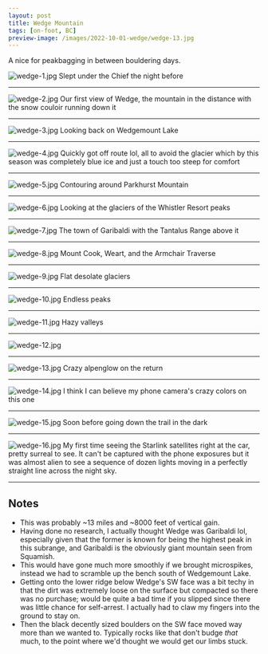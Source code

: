 ```yaml
---
layout: post
title: Wedge Mountain
tags: [on-foot, BC]
preview-image: /images/2022-10-01-wedge/wedge-13.jpg
---
```


A nice for peakbagging in between bouldering days.

<!--more-->

![wedge-1.jpg](/images/2022-10-01-wedge/wedge-1.jpg)
Slept under the Chief the night before

---

![wedge-2.jpg](/images/2022-10-01-wedge/wedge-2.jpg)
Our first view of Wedge, the mountain in the distance with the snow couloir running down it

---

![wedge-3.jpg](/images/2022-10-01-wedge/wedge-3.jpg)
Looking back on Wedgemount Lake

---

![wedge-4.jpg](/images/2022-10-01-wedge/wedge-4.jpg)
Quickly got off route lol, all to avoid the glacier which by this season was completely blue ice and just a touch too steep for comfort

---

![wedge-5.jpg](/images/2022-10-01-wedge/wedge-5.jpg)
Contouring around Parkhurst Mountain

---

![wedge-6.jpg](/images/2022-10-01-wedge/wedge-6.jpg)
Looking at the glaciers of the Whistler Resort peaks

---

![wedge-7.jpg](/images/2022-10-01-wedge/wedge-7.jpg)
The town of Garibaldi with the Tantalus Range above it

---

![wedge-8.jpg](/images/2022-10-01-wedge/wedge-8.jpg)
Mount Cook, Weart, and the Armchair Traverse

---

![wedge-9.jpg](/images/2022-10-01-wedge/wedge-9.jpg)
Flat desolate glaciers

---

![wedge-10.jpg](/images/2022-10-01-wedge/wedge-10.jpg)
Endless peaks

---

![wedge-11.jpg](/images/2022-10-01-wedge/wedge-11.jpg)
Hazy valleys

---

![wedge-12.jpg](/images/2022-10-01-wedge/wedge-12.jpg)

---

![wedge-13.jpg](/images/2022-10-01-wedge/wedge-13.jpg)
Crazy alpenglow on the return

---

![wedge-14.jpg](/images/2022-10-01-wedge/wedge-14.jpg)
I think I can believe my phone camera's crazy colors on this one

---

![wedge-15.jpg](/images/2022-10-01-wedge/wedge-15.jpg)
Soon before going down the trail in the dark

---

![wedge-16.jpg](/images/2022-10-01-wedge/wedge-16.jpg)
My first time seeing the Starlink satellites right at the car, pretty surreal to see.
It can't be captured with the phone exposures but it was almost alien to see a sequence of dozen lights moving in a perfectly straight line across the night sky.

---

## Notes
* This was probably ~13 miles and ~8000 feet of vertical gain.
* Having done no research, I actually thought Wedge was Garibaldi lol, especially given that the former is known for being the highest peak in this subrange, and Garibaldi is the obviously giant mountain seen from Squamish.
* This would have gone much more smoothly if we brought microspikes, instead we had to scramble up the bench south of Wedgemount Lake.
* Getting onto the lower ridge below Wedge's SW face was a bit techy in that the dirt was extremely loose on the surface but compacted so there was no purchase; would be quite a bad time if you slipped since there was little chance for self-arrest. I actually had to claw my fingers into the ground to stay on.
* Then the black decently sized boulders on the SW face moved way more than we wanted to. Typically rocks like that don't budge _that_ much, to the point where we'd thought we would get our limbs stuck.

